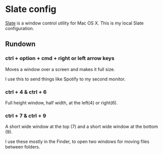 # Slate config

[Slate](https://github.com/jigish/slate) is a window control utility for Mac OS X. This is my local Slate configuration.

## Rundown

### ctrl + option + cmd + right or left arrow keys
Moves a window over a screen and makes it full size.

I use this to send things like Spotify to my second monitor.

### ctrl + 4 & ctrl + 6
Full height window, half width, at the left(4) or right(6).

### ctrl + 7 & ctrl + 9
A short wide window at the top (7) and a short wide window at the bottom (9).

I use these mostly in the Finder, to open two windows for moving files between folders.
